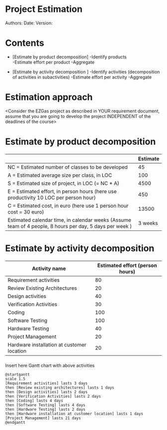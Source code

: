 # Project Estimation  
Authors:
Date:
Version:
# Contents
- [Estimate by product decomposition]
-Identify products         
-Estimate effort per product
-Aggregate


- [Estimate by activity decomposition ]
-Identify activities (decomposition of activities in subactivities) 
-Estimate effort per activity
-Aggregate


# Estimation approach
<Consider the EZGas  project as described in YOUR requirement document, assume that you are going to develop the project INDEPENDENT of the deadlines of the course>
# Estimate by product decomposition
### 
|             | Estimate                        |             
| ----------- | ------------------------------- |  
| NC =  Estimated number of classes to be developed   |           45                 |             
|  A = Estimated average size per class, in LOC       |           100                 | 
| S = Estimated size of project, in LOC (= NC * A) |        4500          |
| E = Estimated effort, in person hours (here use productivity 10 LOC per person hour)  |    450   |   
| C = Estimated cost, in euro (here use 1 person hour cost = 30 euro) |  13500  | 
| Estimated calendar time, in calendar weeks (Assume team of 4 people, 8 hours per day, 5 days per week ) |       3 weeks         |              
# Estimate by activity decomposition
### 
|         Activity name    | Estimated effort (person hours)   |             
| ----------- | ------------------------------- | 
| Requirement activities | 80  |
| Review Existing Architectures | 20 | 
| Design activities | 40 |
| Verification Activities| 30 |
| Coding | 100 |
| Software Testing | 100 |
| Hardware Testing | 40 |
| Project Management | 20 |
| Hardware installation at customer location | 20 |
###
Insert here Gantt chart with above activities

``` plantuml
@startgantt
scale 1.5
[Requirement activities] lasts 3 days 
then [Review existing architectures] lasts 1 days 
then [Design activities] lasts 2 days
then [Verification Activities] lasts 2 days
then [Coding] lasts 4 days
then [Software Testing] lasts 4 days
then [Hardware Testing] lasts 2 days
then [Hardware installation at customer location] lasts 1 days
[Project Management] lasts 21 days
@endgantt
```
